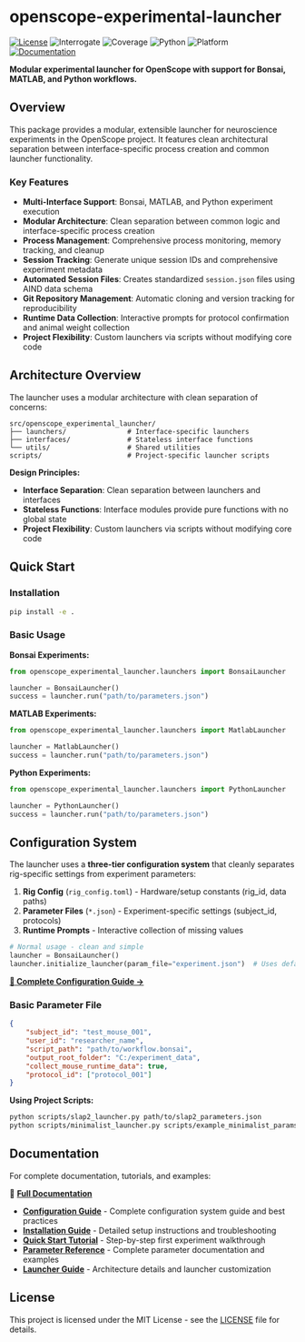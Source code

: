 # openscope-experimental-launcher

[![License](https://img.shields.io/badge/license-MIT-brightgreen)](LICENSE)
![Interrogate](https://img.shields.io/badge/interrogate-100.0%25-brightgreen)
![Coverage](https://img.shields.io/badge/coverage-60%25-orange?logo=codecov)
![Python](https://img.shields.io/badge/python->=3.8-blue?logo=python)
![Platform](https://img.shields.io/badge/platform-Windows-blue?logo=windows)
[![Documentation](https://img.shields.io/badge/docs-latest-blue?logo=gitbook)](https://allenneuraldynamics.github.io/openscope-experimental-launcher/)

**Modular experimental launcher for OpenScope with support for Bonsai, MATLAB, and Python workflows.**

## Overview

This package provides a modular, extensible launcher for neuroscience experiments in the OpenScope project. It features clean architectural separation between interface-specific process creation and common launcher functionality.

### Key Features

- **Multi-Interface Support**: Bonsai, MATLAB, and Python experiment execution
- **Modular Architecture**: Clean separation between common logic and interface-specific process creation
- **Process Management**: Comprehensive process monitoring, memory tracking, and cleanup
- **Session Tracking**: Generate unique session IDs and comprehensive experiment metadata
- **Automated Session Files**: Creates standardized `session.json` files using AIND data schema
- **Git Repository Management**: Automatic cloning and version tracking for reproducibility
- **Runtime Data Collection**: Interactive prompts for protocol confirmation and animal weight collection
- **Project Flexibility**: Custom launchers via scripts without modifying core code

## Architecture Overview

The launcher uses a modular architecture with clean separation of concerns:

```
src/openscope_experimental_launcher/
├── launchers/               # Interface-specific launchers
├── interfaces/              # Stateless interface functions  
└── utils/                   # Shared utilities
scripts/                     # Project-specific launcher scripts
```

**Design Principles:**
- **Interface Separation**: Clean separation between launchers and interfaces
- **Stateless Functions**: Interface modules provide pure functions with no global state
- **Project Flexibility**: Custom launchers via scripts without modifying core code

## Quick Start

### Installation
```bash
pip install -e .
```

### Basic Usage

**Bonsai Experiments:**
```python
from openscope_experimental_launcher.launchers import BonsaiLauncher

launcher = BonsaiLauncher()
success = launcher.run("path/to/parameters.json")
```

**MATLAB Experiments:**
```python
from openscope_experimental_launcher.launchers import MatlabLauncher

launcher = MatlabLauncher()
success = launcher.run("path/to/parameters.json")
```

**Python Experiments:**
```python
from openscope_experimental_launcher.launchers import PythonLauncher

launcher = PythonLauncher()
success = launcher.run("path/to/parameters.json")
```

## Configuration System

The launcher uses a **three-tier configuration system** that cleanly separates rig-specific settings from experiment parameters:

1. **Rig Config** (`rig_config.toml`) - Hardware/setup constants (rig_id, data paths)
2. **Parameter Files** (`*.json`) - Experiment-specific settings (subject_id, protocols)  
3. **Runtime Prompts** - Interactive collection of missing values

```python
# Normal usage - clean and simple
launcher = BonsaiLauncher()
launcher.initialize_launcher(param_file="experiment.json")  # Uses default rig config
```

**[📖 Complete Configuration Guide →](docs/configuration-guide.md)**

### Basic Parameter File
```json
{
    "subject_id": "test_mouse_001",
    "user_id": "researcher_name", 
    "script_path": "path/to/workflow.bonsai",
    "output_root_folder": "C:/experiment_data",
    "collect_mouse_runtime_data": true,
    "protocol_id": ["protocol_001"]
}
```

**Using Project Scripts:**
```bash
python scripts/slap2_launcher.py path/to/slap2_parameters.json
python scripts/minimalist_launcher.py scripts/example_minimalist_params.json
```

## Documentation

For complete documentation, tutorials, and examples:

📖 **[Full Documentation](https://allenneuraldynamics.github.io/openscope-experimental-launcher/)**

- **[Configuration Guide](docs/configuration-guide.md)** - Complete configuration system guide and best practices
- **[Installation Guide](docs/source/installation.rst)** - Detailed setup instructions and troubleshooting
- **[Quick Start Tutorial](docs/source/quickstart.rst)** - Step-by-step first experiment walkthrough  
- **[Parameter Reference](docs/source/parameter_files.rst)** - Complete parameter documentation and examples
- **[Launcher Guide](docs/source/rig_launchers.rst)** - Architecture details and launcher customization

## License

This project is licensed under the MIT License - see the [LICENSE](LICENSE) file for details.

